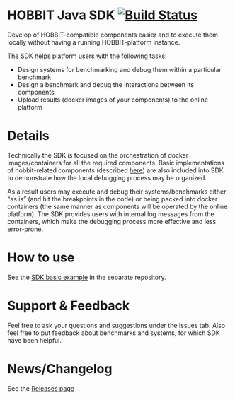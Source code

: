 # HOBBIT Java SDK [![Build Status](https://travis-ci.org/hobbit-project/java-sdk.svg?branch=master)](https://travis-ci.org/hobbit-project/java-sdk)

Develop of HOBBIT-compatible components easier and to execute them locally without having a running HOBBIT-platform instance. 

The SDK helps platform users with the following tasks:
* Design systems for benchmarking and debug them within a particular benchmark
* Design a benchmark and debug the interactions between its components
* Upload results (docker images of your components) to the online platform

# Details
Technically the SDK is focused on the orchestration of docker images/containers for all the required components. Basic implementations of hobbit-related components (described [here](https://github.com/hobbit-project/platform/wiki/Develop-a-component-in-Java)) are also included into SDK to demonstrate how the local debugging process may be organized. 

As a result users may execute and debug their systems/benchmarks either “as is” (and hit the breakpoints in the code) or being packed into docker containers (the same manner as components will be operated by the online platform). The SDK provides users with internal log messages from the containers, which make the debugging process more effective and less error-prone. 

# How to use
See the [SDK basic example](https://github.com/hobbit-project/java-sdk-example) in the separate repository.

# Support & Feedback
Feel free to ask your questions and suggestions under the Issues tab. 
Also feel free to put feedback about benchmarks and systems, for which SDK have been helpful.

# News/Changelog
See the [Releases page](https://github.com/hobbit-project/java-sdk/releases)
